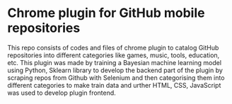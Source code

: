 # Chrome plugin for GitHub mobile repositories
This repo consists of codes and files of chrome plugin to catalog GitHub repositories into different categories like games,
music, tools, education, etc. This plugin was made by training  a Bayesian machine learning model using Python, Sklearn
library to develop the backend part of the plugin by scraping repos from Github with Selenium and then categorising them into different categories to make train data and urther HTML, CSS, JavaScript was used to develop plugin frontend.

